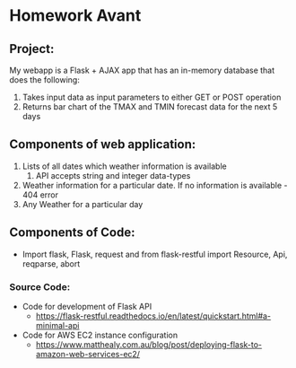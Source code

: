 # Homework Avant   

## Project:

My webapp is a Flask + AJAX app that has an in-memory database that does the following:
1. Takes input data as input parameters to either GET or POST operation
2. Returns bar chart of the TMAX and TMIN forecast data for the next 5 days 

## Components of web application:
1. Lists of all dates which weather information is available 
	1. API accepts string and integer data-types
2. Weather information for a particular date. If no information is available - 404 error
3. Any Weather for a particular day

## Components of Code:
* Import flask, Flask, request and from flask-restful import Resource, Api, reqparse, abort



### Source Code:
* Code for development of Flask API
	* https://flask-restful.readthedocs.io/en/latest/quickstart.html#a-minimal-api
* Code for AWS EC2 instance configuration
	* https://www.matthealy.com.au/blog/post/deploying-flask-to-amazon-web-services-ec2/

